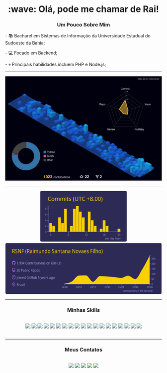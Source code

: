<link rel="stylesheet" href="https://cdn.jsdelivr.net/gh/devicons/devicon@v2.15.1/devicon.min.css">
                    
<h1 align="center"> :wave: Olá, pode me chamar de Rai!</h1>

<h3 align="center">Um Pouco Sobre Mim</h3>

\- :books: Bacharel em Sistemas de Informação da Universidade Estadual do Sudoeste da Bahia;

\- :computer: Focado em Backend;

\- :skull: Principais habilidades incluem PHP e Node.js;

---

<div align="center">

![Contribs](./profile-3d-contrib/profile-night-view.svg)

</div>

---

<div align="center">
<img height="165" src="./profile-summary-card-output/shades_of_purple/4-productive-time.svg">
<img height="165" src="./profile-summary-card-output/shades_of_purple/0-profile-details.svg">
</div>

---

<h3 align="center">Minhas Skills</h3>

</br>

<div align="center">
<img height="96" src="https://cdn.jsdelivr.net/gh/devicons/devicon/icons/linux/linux-plain.svg"/>
<img height="96" src="https://cdn.jsdelivr.net/gh/devicons/devicon/icons/php/php-plain.svg"/>
<img height="96" src="https://cdn.jsdelivr.net/gh/devicons/devicon/icons/java/java-original.svg"/>
<img height="96" src="https://cdn.jsdelivr.net/gh/devicons/devicon/icons/laravel/laravel-original.svg"/>
<img height="96" src="https://cdn.jsdelivr.net/gh/devicons/devicon/icons/vscode/vscode-original.svg"/>
<img height="96" src="https://cdn.jsdelivr.net/gh/devicons/devicon/icons/bash/bash-plain.svg"/>
<img height="96" src="https://cdn.jsdelivr.net/gh/devicons/devicon/icons/docker/docker-plain.svg"/>
<img height="96" src="https://cdn.jsdelivr.net/gh/devicons/devicon/icons/git/git-plain.svg"/>
<img height="96" src="https://cdn.jsdelivr.net/gh/devicons/devicon/icons/gitlab/gitlab-plain.svg"/>
<img height="96" src="https://cdn.jsdelivr.net/gh/devicons/devicon/icons/github/github-original.svg"/>
<img height="96" src="https://cdn.jsdelivr.net/gh/devicons/devicon/icons/flutter/flutter-plain.svg"/>
<img height="96" src="https://cdn.jsdelivr.net/gh/devicons/devicon/icons/html5/html5-plain.svg"/>
<img height="96" src="https://cdn.jsdelivr.net/gh/devicons/devicon/icons/nodejs/nodejs-plain.svg"/>
<img height="96" src="https://cdn.jsdelivr.net/gh/devicons/devicon/icons/npm/npm-original-wordmark.svg"/>
<img height="96" src="https://cdn.jsdelivr.net/gh/devicons/devicon/icons/javascript/javascript-plain.svg"/>
<img height="96" src="https://cdn.jsdelivr.net/gh/devicons/devicon/icons/composer/composer-line.svg"/>
<img height="96" src="https://cdn.jsdelivr.net/gh/devicons/devicon/icons/postgresql/postgresql-plain.svg"/>
<img height="96" src="https://cdn.jsdelivr.net/gh/devicons/devicon@latest/icons/django/django-plain.svg" />
<img height="96" src="https://cdn.jsdelivr.net/gh/devicons/devicon@latest/icons/djangorest/djangorest-original.svg" />
</div>

</br>

---

<h3 align="center">Meus Contatos</h3>

</br>

<div align="center">
<a href="https://www.linkedin.com/in/rsnf-dev/"><img src="https://img.shields.io/badge/LinkedIn-0077B5?style=for-the-badge&logo=linkedin&logoColor=000000&color=FFFFFF"></a>
<a href="mailto:raimundo.s.novaes.f@gmail.com"><img src="https://img.shields.io/badge/Gmail-D14836?style=for-the-badge&logo=gmail&logoColor=000000&color=FFFFFF"></a>
<a href="https://www.duolingo.com/profile/RAYRADIUM"><img src="https://img.shields.io/badge/Duolingo-58CC02?style=for-the-badge&logo=Duolingo&logoColor=000000&color=FFFFFF"></a>
<a href="https://t.me/raisnf"><img src="https://img.shields.io/badge/Telegram-2CA5E0?style=for-the-badge&logo=Telegram&logoColor=000000&color=FFFFFF"></a>
<a href="https://discordapp.com/users/rayradium"><img src="https://img.shields.io/badge/Discord-%235865F2.svg?style=for-the-badge&logo=discord&logoColor=000000&color=FFFFFF"></a>
</div>
